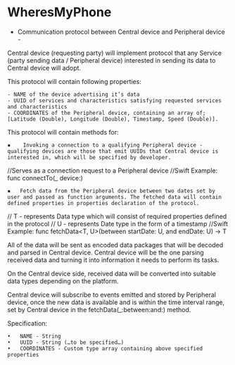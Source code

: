 # WheresMyPhone

- Communication protocol between Central device and Peripheral device -

Central device (requesting party) will implement protocol that any Service (party sending data / Peripheral device) interested in sending its data to Central device will adopt.

This protocol will contain following properties:

	- NAME of the device advertising it’s data
	- UUID of services and characteristics satisfying requested services and characteristics
	- COORDINATES of the Peripheral device, containing an array of; [Latitude (Double), Longitude (Double), Timestamp, Speed (Double)].

This protocol will contain methods for:

	▪	 Invoking a connection to a qualifying Peripheral device - qualifying devices are those that emit UUIDs that Central device is interested in, which will be specified by developer.
	
//Serves as a connection request to a Peripheral device
//Swift Example: func connectTo(_ device:) 

	▪	Fetch data from the Peripheral device between two dates set by user and passed as function arguments. The fetched data will contain defined properties in properties declaration of the protocol.
	
// T - represents Data type which will consist of required properties defined in the protocol
// U - represents Date type in the form of a timestamp
//Swift Example: func fetchData<T, U>(between startDate: U, and endDate: U) -> T

All of the data will be sent as encoded data packages that will be decoded and parsed in Central device.
Central device will be the one parsing received data and turning it into information it needs to perform its tasks.

On the Central device side, received data will be converted into suitable data types depending on the platform.

Central device will subscribe to events emitted and stored by Peripheral device, once the new data is available and is within the time interval range, set by Central device in the fetchData(_:between:and:) method. 

Specification:  

	•	NAME - String
	•	UUID - String (…to be specified…)
	•	COORDINATES - Custom type array containing above specified properties
	

